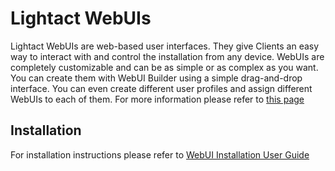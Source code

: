 # Lightact WebUIs
Lightact WebUIs are web-based user interfaces. They give Clients an easy way to interact with and control the installation from any device. WebUIs are completely customizable and can be as simple or as complex as you want. You can create them with WebUI Builder using a simple drag-and-drop interface. You can even create different user profiles and assign different WebUIs to each of them. For more information please refer to [this page](https://lightact-systems.com/software/#webuis)

## Installation
For installation instructions please refer to [WebUI Installation User Guide](https://support.lightact-systems.com/61-webui-installation/)
